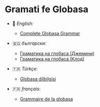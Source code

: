 # Gramati fe Globasa

- 🏴󠁧󠁢󠁥󠁮󠁧󠁿 _English:_
  - [Complete Globasa Grammar](./eng/)

- 🇧🇬 _български:_
  - [Граматика на глобаса (Джемини)](./bg-gemini/)
  - [Граматика на глобаса (Клод)](./bg-claude/)

- 🇹🇷 _Türkçe_:
  - [Globasa dilbilgisi](./tr-gemini/)

- 🇫🇷 _français_:
  - [Grammaire de la globasa](./fr-gemini/)

<!--
- *español:*
  - [Gramática completa de Globasa](./spa/)
-->

<!---
## Contributing

Do not edit the root `README.md` file, edit `docs/README.md` instead

### Add new book

```sh
mdbook init ./books/new-book
just --yes sync-theme
# Edit `docs/README.md` and run:
just sync-readme
just build
```

### Build books

```sh
just --yes sync-theme
just build
# just serve
```
--->
